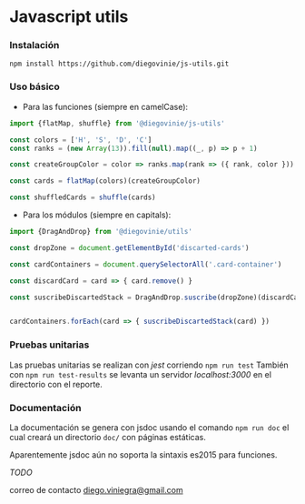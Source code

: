# Javascript utils

### Instalación
`npm install https://github.com/diegovinie/js-utils.git`

### Uso básico
- Para las funciones (siempre en camelCase):
```js
import {flatMap, shuffle} from '@diegovinie/js-utils'

const colors = ['H', 'S', 'D', 'C']
const ranks = (new Array(13)).fill(null).map((_, p) => p + 1)

const createGroupColor = color => ranks.map(rank => ({ rank, color }))

const cards = flatMap(colors)(createGroupColor)

const shuffledCards = shuffle(cards)
```

- Para los módulos (siempre en capitals):
```js
import {DragAndDrop} from '@diegovinie/utils'

const dropZone = document.getElementById('discarted-cards')

const cardContainers = document.querySelectorAll('.card-container')

const discardCard = card => { card.remove() }

const suscribeDiscartedStack = DragAndDrop.suscribe(dropZone)(discardCard)


cardContainers.forEach(card => { suscribeDiscartedStack(card) })
```

### Pruebas unitarias
Las pruebas unitarias se realizan con *jest* corriendo `npm run test`
También con `npm run test-results` se levanta un servidor *localhost:3000* en el directorio con el reporte.

### Documentación
La documentación se genera con jsdoc usando el comando `npm run doc` el cual
creará un directorio `doc/` con páginas estáticas.

Aparentemente jsdoc aún no soporta la sintaxis es2015 para funciones.

*TODO*

correo de contacto [diego.viniegra@gmail.com](diego.viniegra@gmail.com)
